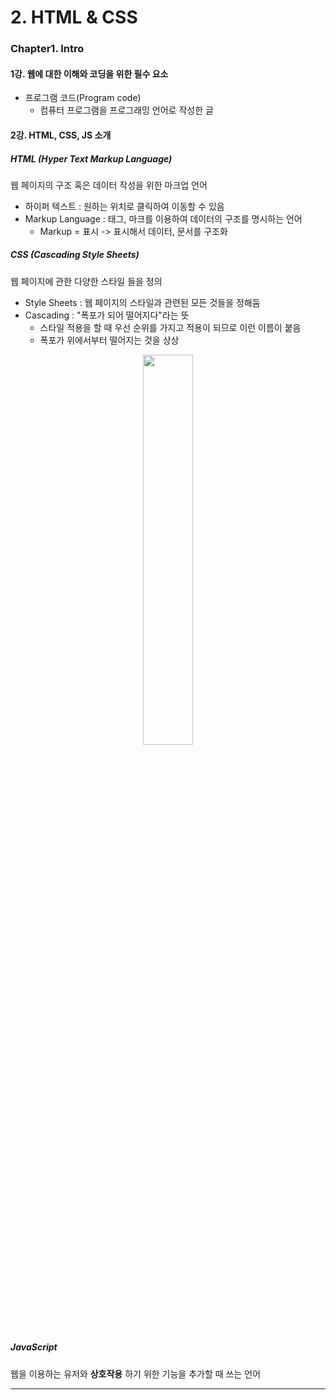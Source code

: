 # 2. HTML & CSS

### Chapter1. Intro

#### 1강. 웹에 대한 이해와 코딩을 위한 필수 요소

- 프로그램 코드(Program code)
  - 컴퓨터 프로그램을 프로그래밍 언어로 작성한 글

#### 2강. HTML, CSS, JS 소개

##### HTML (Hyper Text Markup Language)

웹 페이지의 구조 혹은 데이터 작성을 위한 마크업 언어

- 하이퍼 텍스트 : 원하는 위치로 클릭하여 이동할 수 있음
- Markup Language : 태그, 마크를 이용하여 데이터의 구조를 명시하는 언어
  - Markup = 표시 -> 표시해서 데이터, 문서를 구조화

##### CSS (Cascading Style Sheets)

웹 페이지에 관한 다양한 스타일 들을 정의

- Style Sheets : 웹 페이지의 스타일과 관련된 모든 것들을 정해둠
- Cascading : "폭포가 되어 떨어지다"라는 뜻
  - 스타일 적용을 할 때 우선 순위를 가지고 적용이 되므로 이런 이름이 붙음
  - 폭포가 위에서부터 떨어지는 것을 상상

<center><img src="https://images.velog.io/images/nathan29849/post/ea7812a2-2827-49fd-a811-d433e8b2af17/image.png" width="40%"></center>

##### JavaScript

웹을 이용하는 유저와 **상호작용** 하기 위한 기능을 추가할 때 쓰는 언어

---

